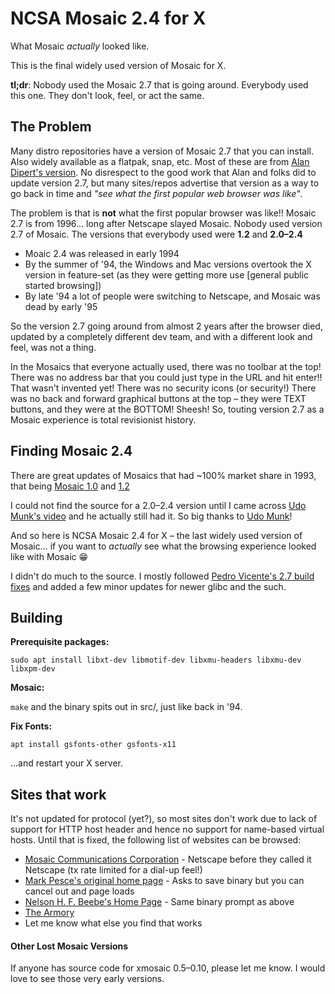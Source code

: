 # NCSA Mosaic 2.4 for X

What Mosaic *actually* looked like.

This is the final widely used version of Mosaic for X.

**tl;dr**: Nobody used the Mosaic 2.7 that is going around.  Everybody used this one.  They don't look, feel, or act the same.

## The Problem

Many distro repositories have a version of Mosaic 2.7 that you can install.  Also widely
available as a flatpak, snap, etc.  Most of these are from [Alan Dipert's version](https://github.com/alandipert/ncsa-mosaic).  No 
disrespect to the good work that Alan and folks did to update version 2.7, but many sites/repos advertise that version as a way to go back in time and *"see what the first popular web browser was like"*.

The problem is that is **not**  what the first popular browser was like!!  Mosaic 2.7 is from 1996... long after Netscape slayed Mosaic.  Nobody used version 2.7 of Mosaic.  The versions that everybody used were **1.2** and **2.0–2.4**

* Moaic 2.4 was released in early 1994
* By the summer of '94, the Windows and Mac versions overtook the X version in feature-set (as they were getting more use [general public started browsing])
* By late '94 a lot of people were switching to Netscape, and Mosaic was dead by early '95<br>

So the version 2.7 going around from almost 2 years after the browser died, updated by a completely different 
dev team, and with a different look and feel, was not a thing.

In the Mosaics that everyone actually used, there was no toolbar at the top!  There was no address bar that you could just type in the URL and hit enter!!  That wasn't invented yet!  There was no security icons (or security!)  There was no back and forward graphical buttons at the top – they were TEXT buttons, and they were at the BOTTOM!  Sheesh!  So, touting version 2.7 as a Mosaic experience is total revisionist history.

## Finding Mosaic 2.4

There are great updates of Mosaics that had ~100% market share in 1993, that being [Mosaic 1.0](https://github.com/lorkki/xmosaic-1.0) and [1.2](https://github.com/csev/xmosaic-1.2/)

I could not find the source for a 2.0–2.4 version until I came across [Udo Munk's video](https://www.youtube.com/watch?v=L9seeEJzcE0) and he actually still had it.  So big thanks to [Udo Munk](https://github.com/udo-munk)!

And so here is NCSA Mosaic 2.4 for X – the last widely used version of Mosaic... if you want to *actually* see what the browsing experience looked like with Mosaic 😁

I didn't do much to the source.  I mostly followed [Pedro Vicente's 2.7 build fixes](https://github.com/pedro-vicente/NCSA_Mosaic) and added a few minor updates for newer glibc and the such.

## Building

**Prerequisite packages:**
```
sudo apt install libxt-dev libmotif-dev libxmu-headers libxmu-dev libxpm-dev
```
**Mosaic:**

`make` and the binary spits out in src/, just like back in '94.

**Fix Fonts:**
```
apt install gsfonts-other gsfonts-x11
```
...and restart your X server.


## Sites that work

It's not updated for protocol (yet?), so most sites don't work due to lack of support for HTTP host header and hence no support for name-based virtual hosts.  Until that is fixed, the following list of websites can be browsed:

* [Mosaic Communications Corporation](http://home.mcom.com) - Netscape before they called it Netscape (tx rate limited for a dial-up feel!)
* [Mark Pesce's original home page](http://hyperreal.org/~mpesce) - Asks to save binary but you can cancel out and page loads
* [Nelson H. F. Beebe's Home Page](http://www.math.utah.edu/~beebe) - Same binary prompt as above
* [The Armory](http://www.armory.com/)
* Let me know what else you find that works

#### Other Lost Mosaic Versions

If anyone has source code for xmosaic 0.5–0.10, please let me know.  I would love to see those very early versions.
